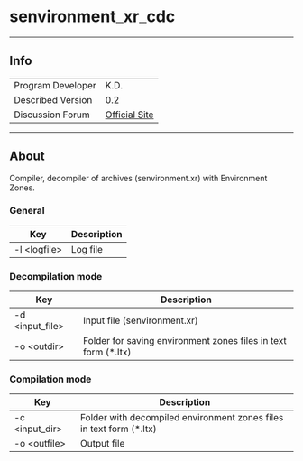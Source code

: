 # senvironment_xr_cdc

___

## Info

|  |  |
|---|---|
| Program Developer | K.D. |
| Described Version | 0.2 |
| Discussion Forum | [Official Site](https://www.amk-team.ru/forum/topic/11568-universal-acdc-i-drugie-perl-skripty/) |

___

## About

Compiler, decompiler of archives (senvironment.xr) with Environment Zones.

### General

| Key | Description |
|---|---|
| -l \<logfile> | Log file |

### Decompilation mode

| Key | Description |
|---|---|
| -d \<input_file>| Input file (senvironment.xr) |
| -o \<outdir> |  Folder for saving environment zones files in text form (*.ltx) |

### Compilation mode

| Key | Description |
|---|---|
| -c \<input_dir> | Folder with decompiled environment zones files in text form (*.ltx) |
| -o \<outfile> | Output file |
